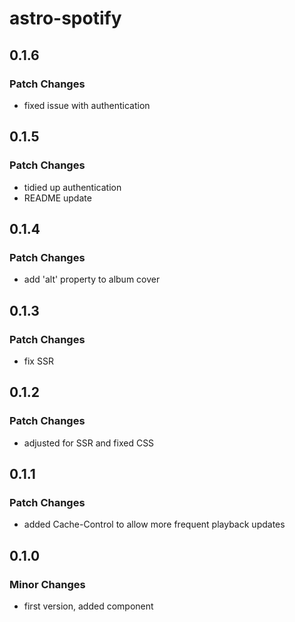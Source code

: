 # astro-spotify

## 0.1.6

### Patch Changes

- fixed issue with authentication

## 0.1.5

### Patch Changes

- tidied up authentication
- README update

## 0.1.4

### Patch Changes

- add 'alt' property to album cover

## 0.1.3

### Patch Changes

- fix SSR

## 0.1.2

### Patch Changes

- adjusted for SSR and fixed CSS

## 0.1.1

### Patch Changes

- added Cache-Control to allow more frequent playback updates

## 0.1.0

### Minor Changes

- first version, added <CurrentlyPlaying /> component
